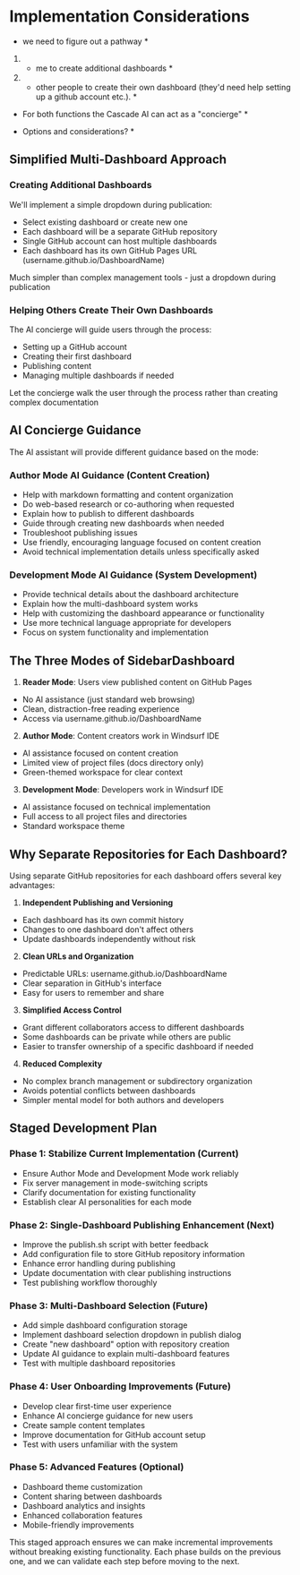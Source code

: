 # Implementation Considerations

* we need to figure out a pathway *

1. * me to create additional dashboards *
2. * other people to create their own dashboard (they'd need help setting up a github account etc.). *

* For both functions the Cascade AI can act as a "concierge" *

* Options and considerations? *

## Simplified Multi-Dashboard Approach

### Creating Additional Dashboards

We'll implement a simple dropdown during publication:

- Select existing dashboard or create new one
- Each dashboard will be a separate GitHub repository
- Single GitHub account can host multiple dashboards
- Each dashboard has its own GitHub Pages URL (username.github.io/DashboardName)

Much simpler than complex management tools - just a dropdown during publication

### Helping Others Create Their Own Dashboards

The AI concierge will guide users through the process:

- Setting up a GitHub account
- Creating their first dashboard
- Publishing content
- Managing multiple dashboards if needed

Let the concierge walk the user through the process rather than creating complex documentation

## AI Concierge Guidance

The AI assistant will provide different guidance based on the mode:

### Author Mode AI Guidance (Content Creation)

- Help with markdown formatting and content organization
- Do web-based research or co-authoring when requested
- Explain how to publish to different dashboards
- Guide through creating new dashboards when needed
- Troubleshoot publishing issues
- Use friendly, encouraging language focused on content creation
- Avoid technical implementation details unless specifically asked

### Development Mode AI Guidance (System Development)

- Provide technical details about the dashboard architecture
- Explain how the multi-dashboard system works
- Help with customizing the dashboard appearance or functionality
- Use more technical language appropriate for developers
- Focus on system functionality and implementation

## The Three Modes of SidebarDashboard

1. **Reader Mode**: Users view published content on GitHub Pages
- No AI assistance (just standard web browsing)
- Clean, distraction-free reading experience
- Access via username.github.io/DashboardName

2. **Author Mode**: Content creators work in Windsurf IDE
- AI assistance focused on content creation
- Limited view of project files (docs directory only)
- Green-themed workspace for clear context

3. **Development Mode**: Developers work in Windsurf IDE
- AI assistance focused on technical implementation
- Full access to all project files and directories
- Standard workspace theme

## Why Separate Repositories for Each Dashboard?

Using separate GitHub repositories for each dashboard offers several key advantages:

1. **Independent Publishing and Versioning**
- Each dashboard has its own commit history
- Changes to one dashboard don't affect others
- Update dashboards independently without risk

2. **Clean URLs and Organization**
- Predictable URLs: username.github.io/DashboardName
- Clear separation in GitHub's interface
- Easy for users to remember and share

3. **Simplified Access Control**
- Grant different collaborators access to different dashboards
- Some dashboards can be private while others are public
- Easier to transfer ownership of a specific dashboard if needed

4. **Reduced Complexity**
- No complex branch management or subdirectory organization
- Avoids potential conflicts between dashboards
- Simpler mental model for both authors and developers

## Staged Development Plan

### Phase 1: Stabilize Current Implementation (Current) 
- Ensure Author Mode and Development Mode work reliably
- Fix server management in mode-switching scripts
- Clarify documentation for existing functionality
- Establish clear AI personalities for each mode

### Phase 2: Single-Dashboard Publishing Enhancement (Next)

- Improve the publish.sh script with better feedback
- Add configuration file to store GitHub repository information
- Enhance error handling during publishing
- Update documentation with clear publishing instructions
- Test publishing workflow thoroughly

### Phase 3: Multi-Dashboard Selection (Future)

- Add simple dashboard configuration storage
- Implement dashboard selection dropdown in publish dialog
- Create "new dashboard" option with repository creation
- Update AI guidance to explain multi-dashboard features
- Test with multiple dashboard repositories

### Phase 4: User Onboarding Improvements (Future)

- Develop clear first-time user experience
- Enhance AI concierge guidance for new users
- Create sample content templates
- Improve documentation for GitHub account setup
- Test with users unfamiliar with the system

### Phase 5: Advanced Features (Optional)

- Dashboard theme customization
- Content sharing between dashboards
- Dashboard analytics and insights
- Enhanced collaboration features
- Mobile-friendly improvements

This staged approach ensures we can make incremental improvements without breaking existing functionality. Each phase builds on the previous one, and we can validate each step before moving to the next.

